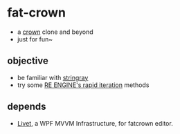# fat-crown

* a [crown][1] clone and beyond
* just for fun~



## objective

* be familiar with [stringray][3]
* try some [RE ENGINE's rapid iteration][2] methods 



## depends

* [Livet][4], a WPF MVVM Infrastructure, for fatcrown editor.



[1]:https://github.com/dbartolini/crown
[2]:https://github.com/kasicass/blog/blob/master/3d-reengine/2021_03_10_achieve_rapid_iteration_re_engine_design.md
[3]:docs/stingray/index.md
[4]:https://github.com/runceel/Livet
